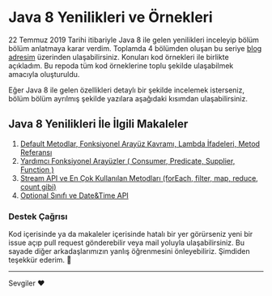 # Java 8 Yenilikleri ve Örnekleri

22 Temmuz 2019 Tarihi itibariyle Java 8 ile gelen yenilikleri inceleyip bölüm bölüm anlatmaya karar verdim. Toplamda 4 bölümden oluşan bu seriye [blog adresim] üzerinden ulaşabilirsiniz. Konuları kod örnekleri ile birlikte açıkladım. Bu repoda tüm kod örneklerine toplu şekilde ulaşabilmek amacıyla oluşturuldu. 

Eğer Java 8 ile gelen özellikleri detaylı bir şekilde incelemek isterseniz, bölüm bölüm ayrılmış şekilde yazılara aşağıdaki kısımdan ulaşabilirsiniz.

## Java 8 Yenilikleri İle İlgili Makaleler

1. [Default Metodlar, Fonksiyonel Arayüz Kavramı, Lambda İfadeleri, Metod Referansı]
2. [Yardımcı Fonksiyonel Arayüzler ( Consumer, Predicate, Supplier, Function )]
3. [Stream API ve En Çok Kullanılan Metodları (forEach, filter, map, reduce, count gibi)]
4. [Optional Sınıfı ve Date&Time API]

### Destek Çağrısı

Kod içerisinde ya da makaleler içerisinde hatalı bir yer görürseniz yeni bir issue açıp pull request gönderebilir veya mail yoluyla ulaşabilirsiniz. Bu sayade diğer arkadaşlarımızın yanlış öğrenmesini önleyebiliriz. Şimdiden teşekkür ederim.  🙏


------------



Sevgiler ❤️

[Blog adresim]: <https://farukgenc.com/>
[Default Metodlar, Fonksiyonel Arayüz Kavramı, Lambda İfadeleri, Metod Referansı]: <https://farukgenc.com/java/java-8-yenilikleri-bolum-1.html>
[Yardımcı Fonksiyonel Arayüzler ( Consumer, Predicate, Supplier, Function )]: <https://farukgenc.com/java/java-8-yenilikleri-bolum-2.html>
[Stream API ve En Çok Kullanılan Metodları (forEach, filter, map, reduce, count gibi)]: <https://farukgenc.com/java/java-8-yenilikleri-bolum-3.html>
[Optional Sınıfı ve Date&Time API]: <https://farukgenc.com/java/java-8-yenilikleri-bolum-4.html>
